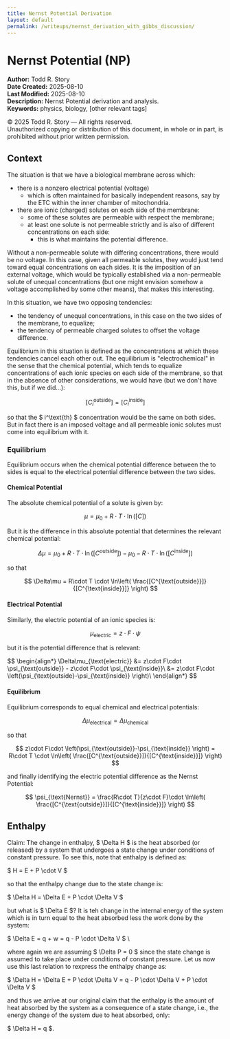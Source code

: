 ```yaml
---
title: Nernst Potential Derivation
layout: default
permalink: /writeups/nernst_derivation_with_gibbs_discussion/
---
```


# Nernst Potential (NP)

**Author:** Todd R. Story  
**Date Created:** 2025-08-10  
**Last Modified:** 2025-08-10  
**Description:** Nernst Potential derivation and analysis.    
**Keywords:** physics, biology, [other relevant tags]  

© 2025 Todd R. Story — All rights reserved.  
Unauthorized copying or distribution of this document, in whole or in part, is prohibited without prior written permission.

## Context
The situation is that we have a biological membrane across which:
* there is a nonzero electrical potential (voltage)
  - which is often maintained for basically independent reasons, say by the ETC within the inner chamber of mitochondria.
* there are ionic (charged) solutes on each side of the membrane:
  - some of these solutes are permeable with respect the membrane;
  - at least one solute is not permeable strictly and is also of different concentrations on each side:
    - this is what maintains the potential difference.

Without a non-permeable solute with differing concentrations, there would be no voltage. In this case, given all permeable solutes, they would just tend toward equal concentrations on each sides.  It is the imposition of an external voltage, which would be typically established via a non-permeable solute of unequal concentrations (but one might envision somehow a voltage accomplished by some other means), that makes this interesting.  

In this situation, we have two opposing tendencies:
* the tendency of unequal concentrations, in this case on the two sides of the membrane, to equalize;
* the tendency of permeable charged solutes to offset the voltage difference.

Equilibrium in this situation is defined as the concentrations at which these tendencies cancel each other out.  The equilibrium is "electrochemical" in the sense that the chemical potential, which tends to equalize concentrations of each ionic species on each side of the membrane, so that in the absence of other considerations, we would have (but we don't have this, but if we did...):

$$
[C_{i}^{\text{outside}}] = [C_{i}^{\text{inside}}]
$$

so that the $ i^\text{th} $ concentration would be the same on both sides.  But in fact there is an imposed voltage and all permeable ionic solutes must come into equilibrium with it.

### Equilibrium

Equilibrium occurs when the chemical potential difference between the to sides is equal to the electrical potential difference between the two sides.

#### Chemical Potential

The absolute chemical potential of a solute is given by:

$$ \mu = \mu_{\text{0}} + R\cdot T \cdot \ln\left( [C] \right) $$

But it is the difference in this absolute potential that determines the relevant chemical potential:

$$ 
\Delta\mu = \mu_{\text{0}} + R\cdot T \cdot \ln\left( [C^{\text{outside}}] \right) - \mu_{\text{0}} - R\cdot T \cdot \ln\left( [C^{\text{inside}}] \right)
$$

so that

$$ 
\Delta\mu = R\cdot T \cdot \ln\left( \frac{[C^{\text{outside}}]}{[C^{\text{inside}}]} \right)
$$

#### Electrical Potential
 
Similarly, the electric potential of an ionic species is:

$$
\mu_{\text{electric}} = z\cdot F\cdot \psi
$$

but it is the potential difference that is relevant:

$$
\begin{align*}
\Delta\mu_{\text{electric}} &= z\cdot F\cdot \psi_{\text{outside}} -  z\cdot F\cdot \psi_{\text{inside}}\\
                            &= z\cdot F\cdot \left(\psi_{\text{outside}-\psi_{\text{inside}} \right)\\
\end{align*}
$$ 

#### Equilibrium
Equilibrium corresponds to equal chemical and electrical potentials:

$$
\Delta\mu_{\text{electrical}} = \Delta\mu_{\text{chemical}}
$$

so that

$$
z\cdot F\cdot \left(\psi_{\text{outside}}-\psi_{\text{inside}} \right) = R\cdot T \cdot \ln\left( \frac{[C^{\text{outside}}]}{[C^{\text{inside}}]} \right)
$$ 

and finally identifying the electric potential difference as the Nernst Potential:

$$
\psi_{\text{Nernst}} = \frac{R\cdot T}{z\cdot F}\cdot \ln\left( \frac{[C^{\text{outside}}]}{[C^{\text{inside}}]} \right)
$$ 

## Enthalpy
Claim: The change in enthalpy, $ \Delta H $ is the heat absorbed (or released) by a system that undergoes a state change under conditions of constant pressure.  To see this, note that enthalpy is defined as:

$ H = E + P \cdot V $

so that the enthalpy change due to the state change is:

$ \Delta H = \Delta E + P \cdot \Delta V $

but what is $ \Delta E $?  It is teh change in the internal energy of the system which is in turn equal to the heat absorbed less the work done by the system:

$ \Delta E = q + w = q - P \cdot \Delta V $ \

where again we are assuming $ \Delta P = 0 $ since the state change is assumed to take place under conditions of constant pressure.  Let us now use this last relation to rexpress the enthalpy change as:

$ \Delta H = \Delta E + P \cdot \Delta V = q - P \cdot \Delta V + P \cdot \Delta V $

and thus we arrive at our original claim that the enthalpy is the amount of heat absorbed by the system as a consequence of a state change, i.e., the energy change of the system due to heat absorbed, only:

$ \Delta H = q $.
